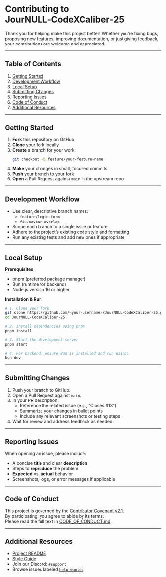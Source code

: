 # Contributing to JourNULL‑CodeXCaliber‑25

Thank you for helping make this project better! Whether you’re fixing bugs, proposing new features, improving documentation, or just giving feedback, your contributions are welcome and appreciated.

---

## Table of Contents

1. [Getting Started](#getting-started)  
2. [Development Workflow](#development-workflow)  
3. [Local Setup](#local-setup)  
4. [Submitting Changes](#submitting-changes)  
5. [Reporting Issues](#reporting-issues)  
6. [Code of Conduct](#code-of-conduct)  
7. [Additional Resources](#additional-resources)  

---

## Getting Started

1. **Fork** this repository on GitHub  
2. **Clone** your fork locally  
3. **Create** a branch for your work:  
   ```bash
   git checkout -b feature/your-feature-name
   ```  
4. **Make** your changes in small, focused commits  
5. **Push** your branch to your fork  
6. **Open** a Pull Request against `main` in the upstream repo  

---

## Development Workflow

- Use clear, descriptive branch names:  
  - `feature/login-form`  
  - `fix/navbar-overlap`  
- Scope each branch to a single issue or feature  
- Adhere to the project’s existing code style and formatting  
- Run any existing tests and add new ones if appropriate  

---

## Local Setup

**Prerequisites**

- pnpm (preferred package manager)
- Bun (runtime for backend)
- Node.js version 16 or higher 

**Installation & Run**  
```bash
# 1. Clone your fork
git clone https://github.com/<your-username>/JourNULL-CodeXCaliber-25.git
cd JourNULL-CodeXCaliber-25

# 2. Install dependencies using pnpm
pnpm install

# 3. Start the development server
pnpm start

# 4. For backend, ensure Bun is installed and run using:
bun dev
```
---

## Submitting Changes

1. Push your branch to GitHub.  
2. Open a Pull Request against `main`.  
3. In your PR description:
   - Reference the related issue (e.g., “Closes #13”)  
   - Summarize your changes in bullet points  
   - Include any relevant screenshots or testing steps  
4. Wait for review and address feedback as needed.  

---

## Reporting Issues

When opening an issue, please include:

- A concise **title** and clear **description**  
- Steps to **reproduce** the problem  
- **Expected** vs. **actual** behavior  
- Screenshots, logs, or error messages if applicable  

---

## Code of Conduct

This project is governed by the [Contributor Covenant v2.1][covenant].  
By participating, you agree to abide by its terms.  
Please read the full text in [CODE_OF_CONDUCT.md](CODE_OF_CONDUCT.md).

---

## Additional Resources

- [Project README](README.md)  
- [Style Guide](docs/STYLE_GUIDE.md)  
- Join our Discord: `#support`  
- Browse issues labeled [`help wanted`](https://github.com/GDSC-IIITN/JourNULL-CodeXCaliber-25/labels/help%20wanted)  

[covenant]: https://www.contributor-covenant.org/version/2/1/code_of_conduct/
